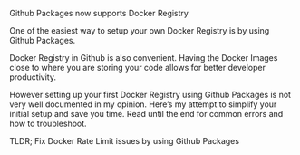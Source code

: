 Github Packages now supports Docker Registry

One of the easiest way to setup your own Docker Registry is by using Github Packages.

Docker Registry in Github is also convenient. Having the Docker Images close to where you are storing your code allows for better developer productivity.

However setting up your first Docker Registry using Github Packages is not very well documented in my opinion. Here’s my attempt to simplify your initial setup and save you time. Read until the end for common errors and how to troubleshoot.

TLDR; Fix Docker Rate Limit issues by using Github Packages




